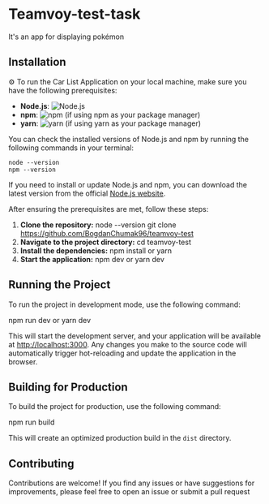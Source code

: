 # Teamvoy-test-task

It's an app for displaying pokémon 

## Installation

⚙️ To run the Car List Application on your local machine, make sure you have the following prerequisites:

- **Node.js**: ![Node.js](https://img.shields.io/badge/Node.js-v16.0.0%20or%20higher-green)
- **npm**: ![npm](https://img.shields.io/badge/npm-v6.0.0%20or%20higher-red) (if using npm as your package manager)
- **yarn**: ![yarn](https://img.shields.io/badge/yarn-v1.22.0%20or%20higher-blue) (if using yarn as your package manager)

You can check the installed versions of Node.js and npm by running the following commands in your terminal:

    node --version
    npm --version

If you need to install or update Node.js and npm, you can download the latest version from the official [Node.js website](https://nodejs.org).

After ensuring the prerequisites are met, follow these steps:

1. **Clone the repository:**
node --version
git clone https://github.com/BogdanChumak96/teamvoy-test
2. **Navigate to the project directory:**
cd teamvoy-test
3. **Install the dependencies:**
npm install or yarn
4. **Start the application:**
npm dev or yarn dev

## Running the Project

To run the project in development mode, use the following command:

npm run dev or yarn dev

This will start the development server, and your application will be available at [http://localhost:3000](http://localhost:3000). Any changes you make to the source code will automatically trigger hot-reloading and update the application in the browser.

## Building for Production

To build the project for production, use the following command:

npm run build

This will create an optimized production build in the `dist` directory.

## Contributing

Contributions are welcome! If you find any issues or have suggestions for improvements, please feel free to open an issue or submit a pull request